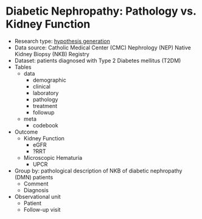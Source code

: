 # Diabetic Nephropathy: Pathology vs. Kidney Function
- Research type: [hypothesis generation](https://r4ds.had.co.nz/model-intro.html#hypothesis-generation-vs.-hypothesis-confirmation)
- Data source: Catholic Medical Center (CMC) Nephrology (NEP) Native Kidney Biopsy (NKB) Registry
- Dataset: patients diagnosed with Type 2 Diabetes mellitus (T2DM)
- Tables
  - data
    - demographic
    - clinical
    - laboratory
    - pathology
    - treatment
    - followup
  - meta
    - codebook
- Outcome
  - Kidney Function
    - eGFR
    - ?RRT
  - Microscopic Hematuria
    - UPCR
- Group by: pathological description of NKB of diabetic nephropathy (DMN) patients
  - Comment
  - Diagnosis
- Observational unit
  - Patient
  - Follow-up visit
  
